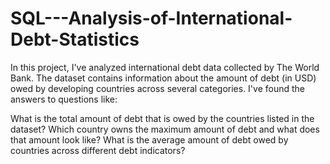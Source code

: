 # SQL---Analysis-of-International-Debt-Statistics
In this project, I've analyzed international debt data collected by The World Bank. The dataset contains information about the amount of debt (in USD) owed by developing countries across several categories. I've found the answers to questions like:

What is the total amount of debt that is owed by the countries listed in the dataset?
Which country owns the maximum amount of debt and what does that amount look like?
What is the average amount of debt owed by countries across different debt indicators?
